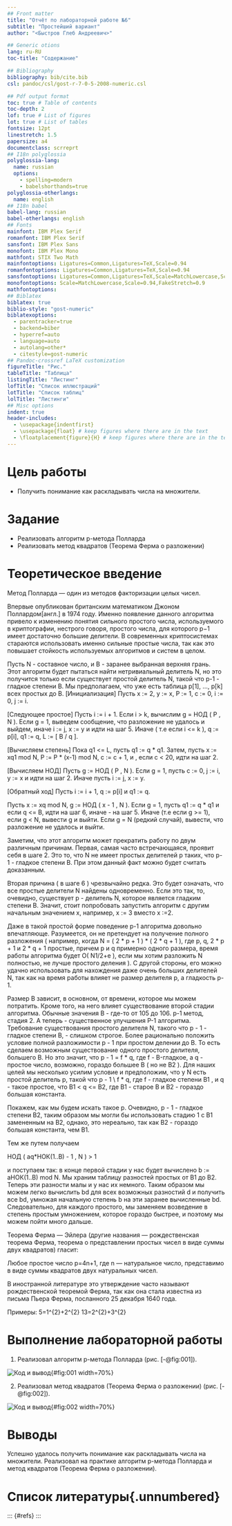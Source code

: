 ```yaml
---
## Front matter
title: "Отчёт по лабораторной работе №6"
subtitle: "Простейший вариант"
author: "<Быстров Глеб Андреевич>"

## Generic otions
lang: ru-RU
toc-title: "Содержание"

## Bibliography
bibliography: bib/cite.bib
csl: pandoc/csl/gost-r-7-0-5-2008-numeric.csl

## Pdf output format
toc: true # Table of contents
toc-depth: 2
lof: true # List of figures
lot: true # List of tables
fontsize: 12pt
linestretch: 1.5
papersize: a4
documentclass: scrreprt
## I18n polyglossia
polyglossia-lang:
  name: russian
  options:
	- spelling=modern
	- babelshorthands=true
polyglossia-otherlangs:
  name: english
## I18n babel
babel-lang: russian
babel-otherlangs: english
## Fonts
mainfont: IBM Plex Serif
romanfont: IBM Plex Serif
sansfont: IBM Plex Sans
monofont: IBM Plex Mono
mathfont: STIX Two Math
mainfontoptions: Ligatures=Common,Ligatures=TeX,Scale=0.94
romanfontoptions: Ligatures=Common,Ligatures=TeX,Scale=0.94
sansfontoptions: Ligatures=Common,Ligatures=TeX,Scale=MatchLowercase,Scale=0.94
monofontoptions: Scale=MatchLowercase,Scale=0.94,FakeStretch=0.9
mathfontoptions:
## Biblatex
biblatex: true
biblio-style: "gost-numeric"
biblatexoptions:
  - parentracker=true
  - backend=biber
  - hyperref=auto
  - language=auto
  - autolang=other*
  - citestyle=gost-numeric
## Pandoc-crossref LaTeX customization
figureTitle: "Рис."
tableTitle: "Таблица"
listingTitle: "Листинг"
lofTitle: "Список иллюстраций"
lotTitle: "Список таблиц"
lolTitle: "Листинги"
## Misc options
indent: true
header-includes:
  - \usepackage{indentfirst}
  - \usepackage{float} # keep figures where there are in the text
  - \floatplacement{figure}{H} # keep figures where there are in the text
---
```


# Цель работы

- Получить понимание как раскладывать числа на множители.

# Задание

- Реализовать алгоритм p-метода Полларда
- Реализовать метод квадратов (Теорема Ферма о разложении)

# Теоретическое введение

Метод Полларда — один из методов факторизации целых чисел.

Впервые опубликован британским математиком Джоном Поллардом[англ.] в 1974 году. Именно появление данного алгоритма привело к изменению понятия сильного простого числа, используемого в криптографии, нестрого говоря, простого числа, для которого p−1 имеет достаточно большие делители. В современных криптосистемах стараются использовать именно сильные простые числа, так как это повышает стойкость используемых алгоритмов и систем в целом.

Пусть N - составное число, и В - заранее выбранная верхняя грань. Этот алгоритм будет пытаться найти нетривиальный делитель N, но это получится только если существует простой делитель N, такой что p-1 - гладкое степени B. Мы предполагаем, что уже есть таблица p[1], ..., p[k] всех простых до B.
[Инициализация]
     Пусть x := 2, y := x, P := 1, c := 0, i := 0, j := i.

[Следующее простое]
     Пусть i := i + 1. Если i > k, вычислим g = НОД ( P , N ). Если g = 1, выведем сообщение, что разложение не удалось и выйдем, иначе i := j, x := y и идти на шаг 5. Иначе ( т.е если i <= k ), q := p[i], q1 := q, L := [ B / q ].

[Вычисляем степень]
     Пока q1 <= L, пусть q1 := q * q1. Затем, пусть x := xq1 mod N, P := P * (x-1) mod N, c := c + 1, и , если c < 20, идти на шаг 2.

[Вычисляем НОД]
     Пусть g := НОД ( P , N ). Если g = 1, пусть c := 0, j := i, y := x и идти на шаг 2. Иначе пусть i := j, x := y.

[Обратный ход]
Пусть i := i + 1, q := p[i] и q1 := q.

Пусть x := xq mod N, g := НОД ( x - 1 , N ). Если g = 1, пусть q1 := q * q1 и если q <= B, идти на шаг 6, иначе - на шаг 5. Иначе (т.е если g >= 1), если g < N, вывести g и выйти. Если g = N (редкий случай), вывести, что разложение не удалось и выйти.

Заметим, что этот алгоритм может прекратить работу по двум различным причинам. Первая, самая часто встречающаяся, проявит себя в шаге 2. Это то, что N не имеет простых делителей p таких, что p-1 - гладкое степени B. При этом данный факт можно будет считать доказанным.

Вторая причина ( в шаге 6 ) чрезвычайно редка. Это будет означать, что все простые делители N найдены одновременно. Если это так, то, очевидно, существует p - делитель N, которое является гладким степени B. Значит, стоит попробовать запустить алгоритм с другим начальным значением x, например, x := 3 вместо x :=2.

Даже в такой простой форме поведение p-1 алгоритма довольно впечатляюще. Разумеется, он не претендует на получение полного разложения ( например, когда N = ( 2 * p + 1 ) * ( 2 * q + 1 ), где p, q, 2 * p + 1 и 2 * q + 1 простые, причем p и q примерно одного размера, время работы алгоритма будет O( N1/2+e ), если мы хотим разложить N полностью, не лучше простого деления ). С другой стороны, его можно удачно использовать для нахождения даже очень больших делителей N, так как на время работы влияет не размер делителя p, а гладкость p-1.

Размер B зависит, в основном, от времени, которое мы можем потратить. Кроме того, на него влияет существование второй стадии алгоритма. Обычные значения B - где-то от 105 до 106.
p-1 метод, стадия 2.      А теперь - существенное улучшения P-1 алгоритма. Требование существования простого делителя N, такого что p - 1 - гладкое степени B, - слишком строгое. Более рационально положить условие полной разложимости p - 1 при простом делении до B. То есть сделаем возможным существование одного простого делителя, большего B. Но это значит, что p - 1 = f * q, где f - B-гладкое, а q - простое число, возможно, гораздо большее B ( но не B2 ). Для наших целей мы несколько усилим условие и предположим, что у N есть простой делитель р, такой что p - 1 \ f * q, где f - гладкое степени B1 , и q - такое простое, что B1 < q <= B2, где B1 - cтарое B и B2 - гораздо большая константа.

Покажем, как мы будем искать такое p. Очевидно, p - 1 - гладкое степени B2, таким образом мы могли бы использовать стадию 1 с B1 замененным на В2, однако, это нереально, так как B2 - гораздо большая константа, чем В1.

Тем же путем получаем

НОД ( аq*НОК(1..В) - 1 , N ) > 1

и поступаем так: в конце первой стадии у нас будет вычислено b := aНОК(1..В) mod N. Мы храним таблицу разностей простых от B1 до B2. Теперь эти разности малы и у нас их немного. Таким образом мы можем легко вычислить bd для всех возможных разностий d и получить все bd, умножая начальную степень b на эти заранее вычисленные bd. Следовательно, для каждого простого, мы заменяем возведение в степень простым умножением, которое гораздо быстрее, и поэтому мы можем пойти много дальше.

Теорема Ферма — Эйлера (другие названия — рождественская теорема Ферма, теорема о представлении простых чисел в виде суммы двух квадратов) гласит:

Любое простое число p=4n+1, где n — натуральное число, представимо в виде суммы квадратов двух натуральных чисел.

В иностранной литературе это утверждение часто называют рождественской теоремой Ферма, так как она стала известна из письма Пьера Ферма, посланного 25 декабря 1640 года.

Примеры: 
5=1^{2}+2^{2}
13=2^{2}+3^{2}

# Выполнение лабораторной работы

1. Реализовал алгоритм p-метода Полларда (рис. [-@fig:001]).

![Код и вывод](image/1.png){#fig:001 width=70%}

2. Реализовал метод квадратов (Теорема Ферма о разложении) (рис. [-@fig:002]).

![Код и вывод](image/2.png){#fig:002 width=70%}

# Выводы

Успешно удалось получить понимание как раскладывать числа на множители. Реализовал на практике алгоритм p-метода Полларда и метод квадратов (Теорема Ферма о разложении).

# Список литературы{.unnumbered}

::: {#refs}
:::
